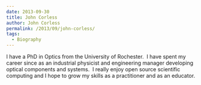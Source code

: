 ```yaml
---
date: 2013-09-30
title: John Corless
author: John Corless
permalink: /2013/09/john-corless/
tags:
  - Biography
---
```

I have a PhD in Optics from the University of Rochester.  I have spent my career since as an industrial physicist and engineering manager developing optical components and systems.  I really enjoy open source scientific computing and I hope to grow my skills as a practitioner and as an educator.
